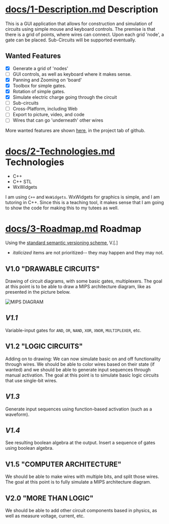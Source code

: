 [docs/1-Description.md](docs/1-Description.md)
Description
===
This is a GUI application that allows for construction and simulation of
circuits using simple mouse and keyboard controls. The premise is that there is
a grid of points, where wires can connect. Upon each grid 'node', a gate
can be placed. Sub-Circuits will be supported eventually.

Wanted Features
---
- [X] Generate a grid of 'nodes'
- [ ] GUI controls, as well as keyboard where it makes sense.
- [X] Panning and Zooming on 'board'
- [X] Toolbox for simple gates.
- [X] Rotation of simple gates.
- [X] Simulate electric charge going through the circuit
- [ ] Sub-circuits
- [ ] Cross-Platform, including Web
- [ ] Export to picture, video, and code
- [ ] Wires that can go 'underneath' other wires

More wanted features are shown
[here](https://github.com/KaceCottam/WireStructure/projects/1?add_cards_query=is%3Aopen),
in the project tab of github.

[docs/2-Technologies.md](docs/2-Technologies.md)
Technologies
===
- C++
- C++ STL
- WxWidgets

I am using `C++` and `WxWidgets`.  WxWidgets for graphics is simple, and I am
tutoring in C++. Since this is a teaching tool, it makes sense that I am going
to show the code for making this to my tutees as well.

[docs/3-Roadmap.md](docs/3-Roadmap.md)
Roadmap
===

Using the [standard semantic versioning scheme](https://semver.org/),
V<MAJOR>.<MINOR>[.<PATCH>]  
- _italicized_ items are not prioritized-- they may happen and they may not.

V1.0 "DRAWABLE CIRCUITS"
---
Drawing of circuit diagrams, with some basic gates, multiplexers.
The goal at this point is to be able to draw a MIPS architecture diagram,
like as presented in the picture below.

![MIPS DIAGRAM]("http://www.cise.ufl.edu/~mssz/CompOrg/Fig4.16-MIPS-MCDP-Diagr.gif")

_V1.1_
---
Variable-input gates for `AND`, `OR`, `NAND`, `XOR`, `XNOR`, `MULTIPLEXER`, etc.

V1.2 "LOGIC CIRCUITS"
---
Adding on to drawing: We can now simulate basic on and off functionality
through wires. We should be able to color wires based on their state (if wanted)
and we should be able to generate input sequences through manual activation.
The goal at this point is to simulate basic logic circuits that use single-bit
wires.

_V1.3_
---
Generate input sequences using function-based activation (such as a waveform).

_V1.4_
---
See resulting boolean algebra at the output. Insert a sequence of gates using
boolean algebra.

V1.5 "COMPUTER ARCHITECTURE"
---
We should be able to make wires with multiple bits, and split those wires.
The goal at this point is to fully simulate a MIPS architecture diagram.

V2.0 "MORE THAN LOGIC"
---
We should be able to add other circuit components based in physics, as well
as measure voltage, current, etc.

